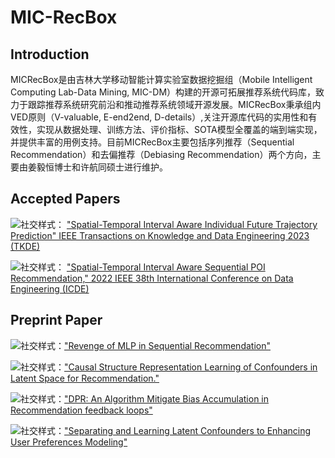 # MIC-RecBox
## Introduction
MICRecBox是由吉林大学移动智能计算实验室数据挖掘组（Mobile Intelligent Computing Lab-Data Mining, MIC-DM）构建的开源可拓展推荐系统代码库，致力于跟踪推荐系统研究前沿和推动推荐系统领域开源发展。MICRecBox秉承组内VED原则（V-valuable, E-end2end, D-details）,关注开源库代码的实用性和有效性，实现从数据处理、训练方法、评价指标、SOTA模型全覆盖的端到端实现，并提供丰富的用例支持。目前MICRecBox主要包括序列推荐（Sequential Recommendation）和去偏推荐（Debiasing Recommendation）两个方向，主要由姜毅恒博士和许航同硕士进行维护。

## Accepted Papers

![社交样式](https://img.shields.io/badge/News!-2023-yellow.svg?style=social)：    ["Spatial-Temporal Interval Aware Individual Future Trajectory Prediction" IEEE Transactions on Knowledge and Data Engineering  2023 (TKDE)](https://ieeexplore.ieee.org/document/10330724)

![社交样式](https://img.shields.io/badge/News!-2022-yellow.svg?style=social)：    ["Spatial-Temporal Interval Aware Sequential POI Recommendation," 2022 IEEE 38th International Conference on Data Engineering (ICDE)](https://ieeexplore.ieee.org/document/9835452)


## Preprint Paper

![社交样式](https://img.shields.io/badge/Preprint-2023-yellow.svg?style=social)：["Revenge of MLP in Sequential Recommendation"](https://arxiv.org/abs/2305.14675)

![社交样式](https://img.shields.io/badge/Preprint-2023-yellow.svg?style=social)：["Causal Structure Representation Learning of Confounders in Latent Space for Recommendation."](https://arxiv.org/abs/2311.03382)

![社交样式](https://img.shields.io/badge/Preprint-2023-yellow.svg?style=social)：["DPR: An Algorithm Mitigate Bias Accumulation in Recommendation feedback loops"](https://arxiv.org/abs/2311.05864)

![社交样式](https://img.shields.io/badge/Preprint-2023-yellow.svg?style=social)：["Separating and Learning Latent Confounders to Enhancing User Preferences Modeling"](https://arxiv.org/abs/2311.03381)
